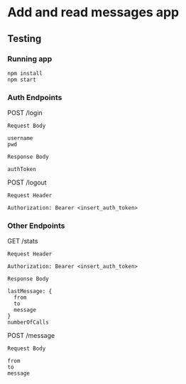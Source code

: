 # Add and read messages app

## Testing

### Running app

```CLI
npm install
npm start
```

### Auth Endpoints

POST /login

```CLI
Request Body

username
pwd
```

```CLI
Response Body

authToken
```

POST /logout

```CLI
Request Header

Authorization: Bearer <insert_auth_token>
```

### Other Endpoints

GET /stats

```CLI
Request Header

Authorization: Bearer <insert_auth_token>
```

```CLI
Response Body

lastMessage: {
  from
  to
  message
}
numberOfCalls
```

POST /message

```CLI
Request Body

from
to
message
```
